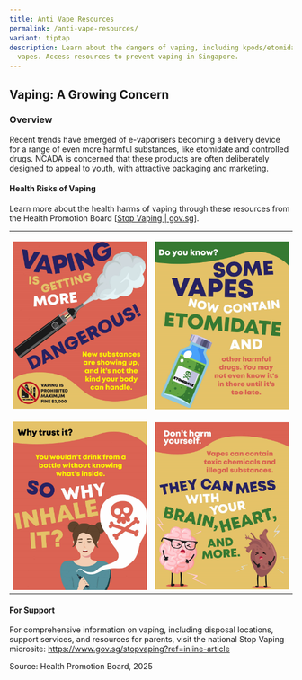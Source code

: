 ```yaml
---
title: Anti Vape Resources
permalink: /anti-vape-resources/
variant: tiptap
description: Learn about the dangers of vaping, including kpods/etomidate-laced
  vapes. Access resources to prevent vaping in Singapore.
---
```

<h2>Vaping: A Growing Concern</h2>
<h3><strong>Overview</strong></h3>
<p>Recent trends have emerged of e-vaporisers becoming a delivery device
for a range of even more harmful substances, like etomidate and controlled
drugs. NCADA is concerned that these products are often deliberately designed
to appeal to youth, with attractive packaging and marketing.</p>
<h4><strong>Health Risks of Vaping</strong></h4>
<p>Learn more about the health harms of vaping through these resources from
the Health Promotion Board [<a href="https://www.gov.sg/stopvaping?ref=inline-article" rel="noopener noreferrer nofollow" target="_blank">Stop Vaping | gov.sg</a>].</p>
<table style="minWidth: 50px">
<colgroup>
<col>
<col>
</colgroup>
<tbody>
<tr>
<th rowspan="1" colspan="1">
<p></p>
<div class="isomer-image-wrapper">
<img style="width: 100%" height="auto" width="100%" alt="" src="/images/Screenshot_2025_08_19_160309.png">
</div>
</th>
<th rowspan="1" colspan="1">
<p></p>
<div class="isomer-image-wrapper">
<img style="width: 100%" height="auto" width="100%" alt="" src="/images/Screenshot_2025_08_19_160448.png">
</div>
</th>
</tr>
<tr>
<td rowspan="1" colspan="1">
<p></p>
<div class="isomer-image-wrapper">
<img style="width: 100%" height="auto" width="100%" alt="" src="/images/Screenshot_2025_08_19_160822.png">
</div>
</td>
<td rowspan="1" colspan="1">
<p></p>
<div class="isomer-image-wrapper">
<img style="width: 100%" height="auto" width="100%" alt="" src="/images/Screenshot_2025_08_19_161005.png">
</div>
</td>
</tr>
</tbody>
</table>
<h4><strong>For Support</strong></h4>
<p>For comprehensive information on vaping, including disposal locations,
support services, and resources for parents, visit the national Stop Vaping
microsite: <a href="https://www.gov.sg/stopvaping?ref=inline-article" rel="noopener nofollow" target="_blank">https://www.gov.sg/stopvaping?ref=inline-article</a>
</p>
<p></p>
<p>Source: Health Promotion Board, 2025</p>
<p></p>